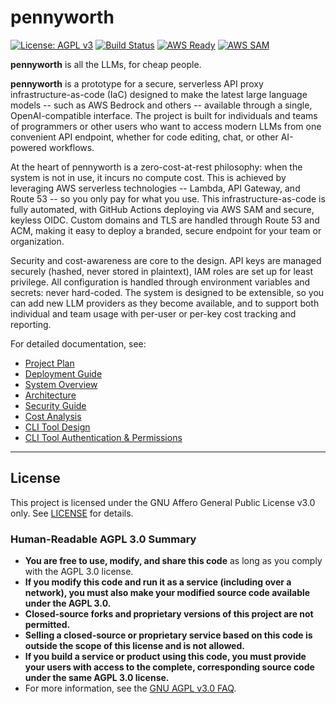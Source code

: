 # pennyworth

[![License: AGPL v3](https://img.shields.io/badge/License-AGPL%20v3-blue.svg)](https://www.gnu.org/licenses/agpl-3.0)
[![Build Status](https://github.com/johnwbyrd/pennyworth/actions/workflows/deploy.yml/badge.svg)](https://github.com/johnwbyrd/pennyworth/actions)
[![AWS Ready](https://img.shields.io/badge/AWS-Ready-orange?logo=amazon-aws)](https://aws.amazon.com/)
[![AWS SAM](https://img.shields.io/badge/AWS-SAM-blue?logo=amazon-aws)](https://aws.amazon.com/serverless/sam/)

[//]: # (SPDX-License-Identifier: AGPL-3.0-only)

**pennyworth** is all the LLMs, for cheap people.

**pennyworth** is a prototype for a secure, serverless API proxy infrastructure-as-code (IaC) designed to make the latest large language models -- such as AWS Bedrock and others -- available through a single, OpenAI-compatible interface. The project is built for individuals and teams of programmers or other users who want to access modern LLMs from one convenient API endpoint, whether for code editing, chat, or other AI-powered workflows.

At the heart of pennyworth is a zero-cost-at-rest philosophy: when the system is not in use, it incurs no compute cost. This is achieved by leveraging AWS serverless technologies -- Lambda, API Gateway, and Route 53 -- so you only pay for what you use. This infrastructure-as-code is fully automated, with GitHub Actions deploying via AWS SAM and secure, keyless OIDC. Custom domains and TLS are handled through Route 53 and ACM, making it easy to deploy a branded, secure endpoint for your team or organization.

Security and cost-awareness are core to the design. API keys are managed securely (hashed, never stored in plaintext), IAM roles are set up for least privilege.  All configuration is handled through environment variables and secrets: never hard-coded.  The system is designed to be extensible, so you can add new LLM providers as they become available, and to support both individual and team usage with per-user or per-key cost tracking and reporting.

For detailed documentation, see:

- [Project Plan](doc/plan.md)
- [Deployment Guide](doc/deployment.md)
- [System Overview](doc/overview.md)
- [Architecture](doc/architecture.md)
- [Security Guide](doc/security.md)
- [Cost Analysis](doc/cost.md)
- [CLI Tool Design](doc/cli-tool.md)
- [CLI Tool Authentication & Permissions](doc/cli-tool-auth.md)

---

## License

This project is licensed under the GNU Affero General Public License v3.0 only. See [LICENSE](LICENSE) for details. 

### Human-Readable AGPL 3.0 Summary

- **You are free to use, modify, and share this code** as long as you comply with the AGPL 3.0 license.
- **If you modify this code and run it as a service (including over a network), you must also make your modified source code available under the AGPL 3.0.**
- **Closed-source forks and proprietary versions of this project are not permitted.**
- **Selling a closed-source or proprietary service based on this code is outside the scope of this license and is not allowed.**
- **If you build a service or product using this code, you must provide your users with access to the complete, corresponding source code under the same AGPL 3.0 license.**
- For more information, see the [GNU AGPL v3.0 FAQ](https://www.gnu.org/licenses/agpl-3.0-faq.html). 